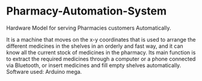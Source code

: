 # Pharmacy-Automation-System
Hardware Model for serving Pharmacies customers Automatically.
>
>
It is a machine that moves on the x-y coordinates that is used to arrange the different 
medicines in the shelves in an orderly and fast way, and it can know all the current 
stock of medicines in the pharmacy.
Its main function is to extract the required medicines through a computer or a phone 
connected via Bluetooth, or insert medicines and fill empty shelves automatically.
Software used: Arduino mega. 
